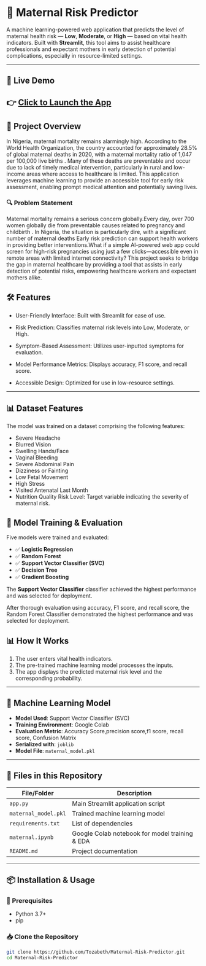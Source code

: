 # 🤰 Maternal Risk Predictor

A machine learning-powered web application that predicts the level of maternal health risk — **Low**, **Moderate**, or **High** — based on vital health indicators. Built with **Streamlit**, this tool aims to assist healthcare professionals and expectant mothers in early detection of potential complications, especially in resource-limited settings.

---

## 🚀 Live Demo

👉 [Click to Launch the App](https://maternal-risk-predictor.streamlit.app/)  
---

## 📌 Project Overview

In Nigeria, maternal mortality remains alarmingly high. According to the World Health Organization, the country accounted for approximately 28.5% of global maternal deaths in 2020, with a maternal mortality ratio of 1,047 per 100,000 live births . Many of these deaths are preventable and occur due to lack of timely medical intervention, particularly in rural and low-income areas where access to healthcare is limited.
This application leverages machine learning to provide an accessible tool for early risk assessment, enabling prompt medical attention and potentially saving lives.



### 🔍 Problem Statement

Maternal mortality remains a serious concern globally.Every day, over 700 women globally die from preventable causes related to pregnancy and childbirth . In Nigeria, the situation is particularly dire, with a significant number of maternal deaths Early risk prediction can support health workers in providing better interventions.What if a simple AI-powered web app could screen for high-risk pregnancies using just a few clicks—accessible even in remote areas with limited internet connectivity? This project seeks to bridge the gap in maternal healthcare by providing a tool that assists in early detection of potential risks, empowering healthcare workers and expectant mothers alike.

## 🛠️ Features
- User-Friendly Interface: Built with Streamlit for ease of use.

- Risk Prediction: Classifies maternal risk levels into Low, Moderate, or High.

- Symptom-Based Assessment: Utilizes user-inputted symptoms for evaluation.

- Model Performance Metrics: Displays accuracy, F1 score, and recall score.

- Accessible Design: Optimized for use in low-resource settings.

---

## 📊 Dataset Features
The model was trained on a dataset comprising the following features:

- Severe Headache
- Blurred Vision
- Swelling Hands/Face
- Vaginal Bleeding
- Severe Abdominal Pain
- Dizziness or Fainting
- Low Fetal Movement
- High Stress
- Visited Antenatal Last Month
- Nutrition Quality
Risk Level: Target variable indicating the severity of maternal risk.

## 🧪 Model Training & Evaluation

Five models were trained and evaluated:

- ✅ **Logistic Regression**
- ✅ **Random Forest**
- ✅ **Support Vector Classifier (SVC)**
- ✅ **Decision Tree**
- ✅ **Gradient Boosting**

The **Support Vector Classifier** classifier achieved the highest performance and was selected for deployment.

After thorough evaluation using accuracy, F1 score, and recall score, the Random Forest Classifier demonstrated the highest performance and was selected for deployment.

## 📊 How It Works

1. The user enters vital health indicators.
2. The pre-trained machine learning model processes the inputs.
3. The app displays the predicted maternal risk level and the corresponding probability.

---

## 🧠 Machine Learning Model

- **Model Used**: Support Vector Classifier (SVC)
- **Training Environment**: Google Colab
- **Evaluation Metric**: Accuracy Score,precision score,f1 score, recall score, Confusion Matrix
- **Serialized with**: `joblib`
- **Model File**: `maternal_model.pkl`

---

## 📁 Files in this Repository

| File/Folder             | Description |
|-------------------------|-------------|
| `app.py`                | Main Streamlit application script |
| `maternal_model.pkl`    | Trained machine learning model |
| `requirements.txt`      | List of dependencies |
| `maternal.ipynb`        | Google Colab notebook for model training & EDA |
| `README.md`             | Project documentation |

---

## 📦 Installation & Usage

### 🔧 Prerequisites

- Python 3.7+
- pip

### 📥 Clone the Repository

```bash
git clone https://github.com/Tozabeth/Maternal-Risk-Predictor.git
cd Maternal-Risk-Predictor

